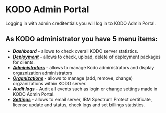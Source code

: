 # KODO Admin Portal

Logging in with admin creditentials you will log in to KODO Admin Portal.

## As KODO administrator you have 5 menu items:

* _**Dashboard**_ - allows to check overall KODO server statistics.
* [_**Deployment**_](deployment.md) - allows to check, upload, delete of deployment packages for clients.
* [_**Administrators**_](administrators.md) - allows to manage Kodo administrators and display orgaznization administrators 
* [_**Organizations**_]() - allows to manage \(add, remove, change\) orgzanizations within KODO server.
* _**Audit logs**_ - Audit all events such as login or change settings made in KODO Admin Portal.
* [_**Settings**_](settings.md) - allows to email server, IBM Spectrum Protect certificate, license update and status, check logs and set billings statistics.

